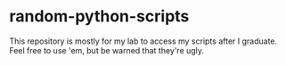 # random-python-scripts

This repository is mostly for my lab to access my scripts after I graduate. Feel free to use 'em, but be warned that they're ugly.

